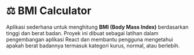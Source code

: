 # ⚖️ BMI Calculator

Aplikasi sederhana untuk menghitung **BMI (Body Mass Index)** berdasarkan tinggi dan berat badan. Proyek ini dibuat sebagai latihan dalam pengembangan aplikasi React dan membantu pengguna mengetahui apakah berat badannya termasuk kategori kurus, normal, atau berlebih.

